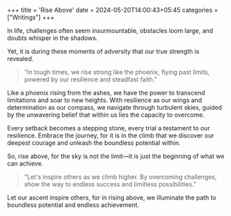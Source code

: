 +++
title = 'Rise Above'
date = 2024-05-20T14:00:43+05:45
categories = ["Writings"]
+++

In life, challenges often seem insurmountable, obstacles loom large, and doubts whisper in the shadows.

Yet, it is during these moments of adversity that our true strength is revealed.
>"In tough times, we rise strong like the phoenix, flying past limits, powered by our resilience and steadfast faith."

Like a phoenix rising from the ashes, we have the power to transcend limitations and soar to new heights. With resilience as our wings and determination as our compass, we navigate through turbulent skies, guided by the unwavering belief that within us lies the capacity to overcome.

Every setback becomes a stepping stone, every trial a testament to our resilience. Embrace the journey, for it is in the climb that we discover our deepest courage and unleash the boundless potential within.


So, rise above, for the sky is not the limit—it is just the beginning of what we can achieve.
>"Let's inspire others as we climb higher. By overcoming challenges, show the way to endless success and limitless possibilities."

Let our ascent inspire others, for in rising above, we illuminate the path to boundless potential and endless achievement.
